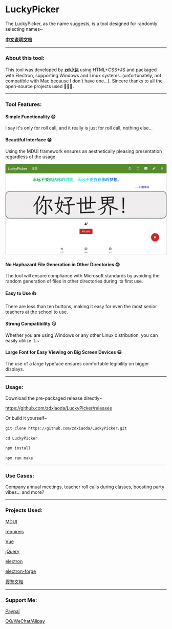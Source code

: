 # LuckyPicker

The LuckyPicker, as the name suggests, is a tool designed for randomly selecting names~

[**中文说明文档**](README_CN.md)

---


### About this tool:

This tool was developed by **[zd小达](https://xiaoda.fun/)** using HTML+CSS+JS and packaged with Electron, supporting Windows and Linux systems. (unfortunately, not compatible with Mac because I don't have one...). Sincere thanks to all the open-source projects used 🧎**🧎**🧎.

---

### Tool Features:

#### Simple Functionality 😊

I say it's only for roll call, and it really is just for roll call, nothing else...

#### Beautiful Interface 😁

Using the MDUI framework ensures an aesthetically pleasing presentation regardless of the usage.

![A screenshot of the interface](https://raw.githubusercontent.com/zdxiaoda/LuckyPicker/master/src/static/help/homepage.webp)

#### No Haphazard File Generation in Other Directories 😎

The tool will ensure compliance with Microsoft standards by avoiding the random generation of files in other directories during its first use.

#### Easy to Use 👍

There are less than ten buttons, making it easy for even the most senior teachers at the school to use.

#### Strong Compatibility 😏

Whether you are using Windows or any other Linux distribution, you can easily utilize it.~

#### Large Font for Easy Viewing on Big Screen Devices 😃

The use of a large typeface ensures comfortable legibility on bigger displays.

---

### Usage:

Download the pre-packaged release directly~

https://github.com/zdxiaoda/LuckyPicker/releases

Or build it yourself~

`git clone https://github.com/zdxiaoda/LuckyPicker.git`

`cd LuckyPicker`

`npm install`

`npm run make`

---

### Use Cases:

Company annual meetings, teacher roll calls during classes, boosting party vibes... and more?

---

### Projects Used:

[MDUI](https://github.com/zdhxiong/mdui)

[requirejs](https://github.com/requirejs/requirejs/)

[Vue](https://github.com/vuejs/vue)

[jQuery](https://github.com/jquery/jquery)

[electron](https://github.com/electron/electron)

[electron-forge](https://github.com/electron-userland/electron-forge)

[霞鹜文楷](https://github.com/lxgw/LxgwWenKai)

---

### Support Me:

[Paypal](https://paypal.me/zdxiaoda)

[QQ/WeChat/Alipay](https://pay.xiaoda.fun)
